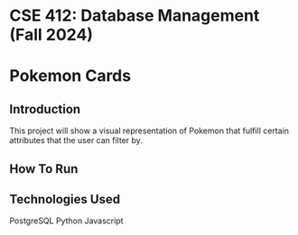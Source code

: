 # CSE 412: Database Management (Fall 2024)

# Pokemon Cards

## Introduction
This project will show a visual representation of Pokemon that fulfill certain attributes that the user can filter by.

## How To Run

## Technologies Used
PostgreSQL
Python
Javascript

